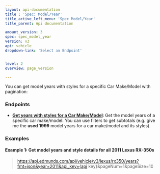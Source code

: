 ```yaml
---
layout: api-documentation
title : 'Spec: Model/Year'
title_active_left_menu: 'Spec Model/Year'
title_parent: Api documentation

amount_version: 3
spec: spec_model_year
version: v3
api: vehicle
dropdown-link: 'Select an Endpoint'


level: 2
overview: page_version

---
```


<div class="info-message">
  You can get model years with styles for a specific Car Make/Model with pagination:
</div>

### Endpoints

* [**Get years with styles for a Car Make/Model**](/api-documentation/vehicle/spec_model_year/v3/01_list_of_years/api-description.html): Get the model years of a specific car make/model. You can use filters to get subtotals (e.g. give me the **used** **1999** model years for a car make/model and its styles).

### Examples

#### Example 1: Get model years and style details for all 2011 Lexus RX-350s

> https://api.edmunds.com/api/vehicle/v3/lexus/rx350/years?fmt=json&year=2011&api_key={api key}&pageNum=1&pageSize=10



